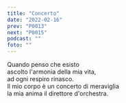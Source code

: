 ```yaml
---
title: "Concerto"
date: "2022-02-16"
prev: "P0013"
next: "P0015"
podcast: ""
foto: ""
---
```


Quando penso che esisto  
ascolto l'armonia della mia vita,   
ad ogni respiro rinasco.  
Il mio corpo è un concerto di meraviglia  
la mia anima il direttore d'orchestra.  
